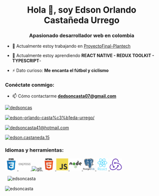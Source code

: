 <h1 align="center">Hola 👋, soy Edson Orlando Castañeda Urrego</h1>
<h3 align="center">Apasionado desarrollador web en colombia</h3>

- 🔭 Actualmente estoy trabajando en [ProyectoFinal-Plantech](https://github.com/MairaZamer/ProyectoFinal-Plantech)

- 🌱 Actualmente estoy aprendiendo **REACT NATIVE - REDUX TOOLKIT - TYPESCRIPT**-

- ⚡ Dato curioso: **Me encanta el fútbol y ciclismo**

<h3 align="left">Conéctate conmigo:</h3>

- 📫 Cómo contactarme **dedsoncasta07@gmail.com**

<p align="left">
<a href="https://twitter.com/dedsoncas" target="blank"><img align="center" src="https://raw.githubusercontent.com/rahuldkjain/github-profile-readme-generator/master/src/images/icons/Social/twitter.svg" alt="dedsoncas" height="30" width="40" /></a>
  
<a href="https://linkedin.com/in/edson-orlando-casta%c3%b1eda-urrego/" target="blank"><img align="center" src="https://raw.githubusercontent.com/rahuldkjain/github-profile-readme-generator/master/src/images/icons/Social/linked-in-alt.svg" alt="edson-orlando-casta%c3%b1eda-urrego/" height="30" width="40" /></a>

<a href="https://fb.com/dedsoncasta41@hotmail.com" target="blank"><img align="center" src="https://raw.githubusercontent.com/rahuldkjain/github-profile-readme-generator/master/src/images/icons/Social/facebook.svg" alt="dedsoncasta41@hotmail.com" height="30" width="40" /></a>

<a href="https://instagram.com/edson.castaneda.15" target="blank"><img align="center" src="https://raw.githubusercontent.com/rahuldkjain/github-profile-readme-generator/master/src/images/icons/Social/instagram.svg" alt="edson.castaneda.15" height="30" width="40" /></a>
</p>

<h3 align="left">Idiomas y herramientas:</h3>

<p align="left"> <a href="https://www.w3schools.com/css/" target="_blank" rel="noreferrer"> <img src="https://raw.githubusercontent.com/devicons/devicon/master/icons/css3/css3-original-wordmark.svg" alt="css3" width="40" height="40"/> </a>    <a href="https://expressjs.com" target="_blank" rel="noreferrer"> <img src="https://raw.githubusercontent.com/devicons/devicon/master/icons/express/express-original-wordmark.svg" alt="express" width="40" height="40"/> </a> <a href="https://git-scm.com/" target="_blank" rel="noreferrer"> <img src="https://www.vectorlogo.zone/logos/git-scm/git-scm-icon.svg" alt="git" width="40" height="40"/> </a> <a href="https://www.w3.org/html/" target="_blank" rel="noreferrer"> <img src="https://raw.githubusercontent.com/devicons/devicon/master/icons/html5/html5-original-wordmark.svg" alt="html5" width="40" height="40"/> </a> <a href="https://developer.mozilla.org/en-US/docs/Web/JavaScript" target="_blank" rel="noreferrer"> <img src="https://raw.githubusercontent.com/devicons/devicon/master/icons/javascript/javascript-original.svg" alt="javascript" width="40" height="40"/> </a> <a href="https://nodejs.org" target="_blank" rel="noreferrer"> <img src="https://raw.githubusercontent.com/devicons/devicon/master/icons/nodejs/nodejs-original-wordmark.svg" alt="nodejs" width="40" height="40"/> </a> <a href="https://www.postgresql.org" target="_blank" rel="noreferrer"> <img src="https://raw.githubusercontent.com/devicons/devicon/master/icons/postgresql/postgresql-original-wordmark.svg" alt="postgresql" width="40" height="40"/> </a> <a href="https://reactjs.org/" target="_blank" rel="noreferrer"> <img src="https://raw.githubusercontent.com/devicons/devicon/master/icons/react/react-original-wordmark.svg" alt="react" width="40" height="40"/> </a> <a href="https://redux.js.org" target="_blank" rel="noreferrer"> <img src="https://raw.githubusercontent.com/devicons/devicon/master/icons/redux/redux-original.svg" alt="redux" width="40" height="40"/> </a> </p>

<p>&nbsp; <img align="center" src="https://github-readme-stats.vercel.app/api?username=edsoncasta&show_icons=true&locale=en" alt="edsoncasta" /></p>

<p><img align="center" src="https://github-readme-streak-stats.herokuapp.com/?user=edsoncasta&" alt="edsoncasta" /></p>


